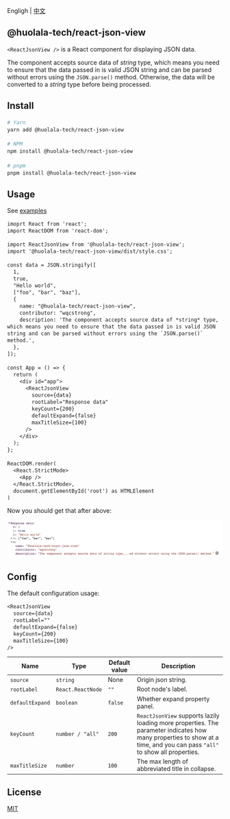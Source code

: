 Engligh | [中文](./README_ZH.md)

## @huolala-tech/react-json-view

`<ReactJsonView />` is a React component for displaying JSON data.

The component accepts source data of _string_ type, which means you need to ensure that the data passed in is valid JSON string and can be parsed without errors using the `JSON.parse()` method. Otherwise, the data will be converted to a _string_ type before being processed.

## Install

```bash
# Yarn
yarn add @huolala-tech/react-json-view

# NPM
npm install @huolala-tech/react-json-view

# pnpm
pnpm install @huolala-tech/react-json-view
```

## Usage

See [examples](./examples/)

```tsx
imoprt React from 'react';
import ReactDOM from 'react-dom';

import ReactJsonView from '@huolala-tech/react-json-view';
import '@huolala-tech/react-json-view/dist/style.css';

const data = JSON.stringify([
  1,
  true,
  "Hello world",
  ["foo", "bar", "baz"],
  {
    name: "@huolala-tech/react-json-view",
    contributor: "wqcstrong",
    description: 'The component accepts source data of *string* type, which means you need to ensure that the data passed in is valid JSON string and can be parsed without errors using the `JSON.parse()` method.',
  },
]);

const App = () => {
  return (
    <div id="app">
      <ReactJsonView
        source={data}
        rootLabel="Response data"
        keyCount={200}
        defaultExpand={false}
        maxTitleSize={100}
      />
    </div>
  );
};

ReactDOM.render(
  <React.StrictMode>
    <App />
  </React.StrictMode>,
  document.getElementById('root') as HTMLElement
)
```

Now you should get that after above:

![Main](./screenshots/expand.jpg)

## Config

The default configuration usage:

```tsx
<ReactJsonView
  source={data}
  rootLabel=""
  defaultExpand={false}
  keyCount={200}
  maxTitleSize={100}
/>
```

| Name            | Type              | Default value | Description                                      |
| --------------- | ----------------- | ------------- | ------------------------------------------------ |
| `source`        | `string`          | None          | Origin json string.                              |
| `rootLabel`     | `React.ReactNode` | `""`          | Root node's label.                               |
| `defaultExpand` | `boolean`         | `false`       | Whether expand property panel.                   |
| `keyCount`      | `number / "all"`  | `200`         | `ReactJsonView` supports lazily loading more properties. The parameter indicates how many properties to show at a time, and you can pass `"all"` to show all properties. |
| `maxTitleSize`  | `number`          | `100`         | The max length of abbreviated title in collapse. |

## License

[MIT](https://opensource.org/licenses/MIT)
